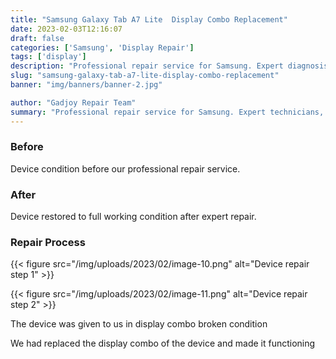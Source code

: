 ```yaml
---
title: "Samsung Galaxy Tab A7 Lite  Display Combo Replacement"
date: 2023-02-03T12:16:07
draft: false
categories: ['Samsung', 'Display Repair']
tags: ['display']
description: "Professional repair service for Samsung. Expert diagnosis and quality repairs in Bangalore."
slug: "samsung-galaxy-tab-a7-lite-display-combo-replacement"
banner: "img/banners/banner-2.jpg"

author: "Gadjoy Repair Team"
summary: "Professional repair service for Samsung. Expert technicians, quality parts, warranty included."
---
```



### Before

Device condition before our professional repair service.

### After

Device restored to full working condition after expert repair.

### Repair Process

{{< figure src="/img/uploads/2023/02/image-10.png" alt="Device repair step 1" >}}

{{< figure src="/img/uploads/2023/02/image-11.png" alt="Device repair step 2" >}}


The device was given to us in display combo broken condition

We had replaced the display combo of the device and made it functioning